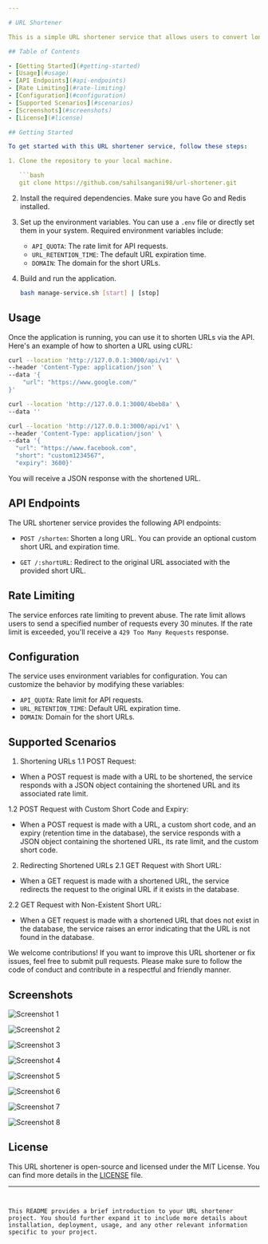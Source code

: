 ```yaml
---

# URL Shortener

This is a simple URL shortener service that allows users to convert long URLs into shorter, more manageable links. It's built with Go (Golang) and uses the Fiber web framework for the API. The service also utilizes Redis for rate limiting and storing short URL mappings.

## Table of Contents

- [Getting Started](#getting-started)
- [Usage](#usage)
- [API Endpoints](#api-endpoints)
- [Rate Limiting](#rate-limiting)
- [Configuration](#configuration)
- [Supported Scenarios](#scenarios)
- [Screenshots](#screenshots)
- [License](#license)

## Getting Started

To get started with this URL shortener service, follow these steps:

1. Clone the repository to your local machine.

   ```bash
   git clone https://github.com/sahilsangani98/url-shortener.git
   ```

2. Install the required dependencies. Make sure you have Go and Redis installed.

3. Set up the environment variables. You can use a `.env` file or directly set them in your system. Required environment variables include:
   - `API_QUOTA`: The rate limit for API requests.
   - `URL_RETENTION_TIME`: The default URL expiration time.
   - `DOMAIN`: The domain for the short URLs.

4. Build and run the application.

   ```bash
   bash manage-service.sh [start] | [stop]
   ```

## Usage

Once the application is running, you can use it to shorten URLs via the API. Here's an example of how to shorten a URL using cURL:

```bash
curl --location 'http://127.0.0.1:3000/api/v1' \
--header 'Content-Type: application/json' \
--data '{
    "url": "https://www.google.com/"
}'
```

```bash
curl --location 'http://127.0.0.1:3000/4beb8a' \
--data ''
```

```bash
curl --location 'http://127.0.0.1:3000/api/v1' \
--header 'Content-Type: application/json' \
--data '{
  "url": "https://www.facebook.com",
  "short": "custom1234567",
  "expiry": 3600}'
```

You will receive a JSON response with the shortened URL.

## API Endpoints

The URL shortener service provides the following API endpoints:

- `POST /shorten`: Shorten a long URL. You can provide an optional custom short URL and expiration time.

- `GET /:shortURL`: Redirect to the original URL associated with the provided short URL.

## Rate Limiting

The service enforces rate limiting to prevent abuse. The rate limit allows users to send a specified number of requests every 30 minutes. If the rate limit is exceeded, you'll receive a `429 Too Many Requests` response.

## Configuration

The service uses environment variables for configuration. You can customize the behavior by modifying these variables:

- `API_QUOTA`: Rate limit for API requests.
- `URL_RETENTION_TIME`: Default URL expiration time.
- `DOMAIN`: Domain for the short URLs.

## Supported Scenarios

1. Shortening URLs
1.1 POST Request:
- When a POST request is made with a URL to be shortened, the service responds with a JSON object containing the shortened URL and its associated rate limit.

1.2 POST Request with Custom Short Code and Expiry:
- When a POST request is made with a URL, a custom short code, and an expiry (retention time in the database), the service responds with a JSON object containing the shortened URL, its rate limit, and the custom short code.

2. Redirecting Shortened URLs
2.1 GET Request with Short URL:
- When a GET request is made with a shortened URL, the service redirects the request to the original URL if it exists in the database.

2.2 GET Request with Non-Existent Short URL:
- When a GET request is made with a shortened URL that does not exist in the database, the service raises an error indicating that the URL is not found in the database.

We welcome contributions! If you want to improve this URL shortener or fix issues, feel free to submit pull requests. Please make sure to follow the code of conduct and contribute in a respectful and friendly manner.

## Screenshots

<!-- Create Short URL -->
![Screenshot 1](demoScreenshots/CreateShortURL.png)

<!-- Create Custom Short URL -->
![Screenshot 2](demoScreenshots/CustomCreateShortURL.png)

<!-- Invalid Domain -->
![Screenshot 3](demoScreenshots/InvalidDomain.png)

<!-- Invalid URL -->
![Screenshot 4](demoScreenshots/InvalidURL.png)

<!-- Rate Limit Exceeded -->
![Screenshot 5](demoScreenshots/RateLimitExceeded.png)

<!-- Retrieve Short URL -->
![Screenshot 6](demoScreenshots/RetriveShortURL.png)

<!-- Short URL Not Found -->
![Screenshot 7](demoScreenshots/ShortURLNotFound.png)

<!-- Sample Logs -->
![Screenshot 8](demoScreenshots/Logs.png)

## License

This URL shortener is open-source and licensed under the MIT License. You can find more details in the [LICENSE](LICENSE) file.

---
```


This README provides a brief introduction to your URL shortener project. You should further expand it to include more details about installation, deployment, usage, and any other relevant information specific to your project.